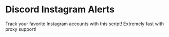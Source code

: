 # Discord Instagram Alerts
Track your favorite Instagram accounts with this script! Extremely fast with proxy support!
